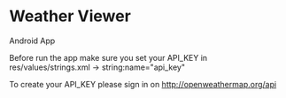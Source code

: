 # Weather Viewer
Android App

Before run the app make sure you set your API_KEY in res/values/strings.xml -> string:name="api_key"

To create your API_KEY please sign in on http://openweathermap.org/api
